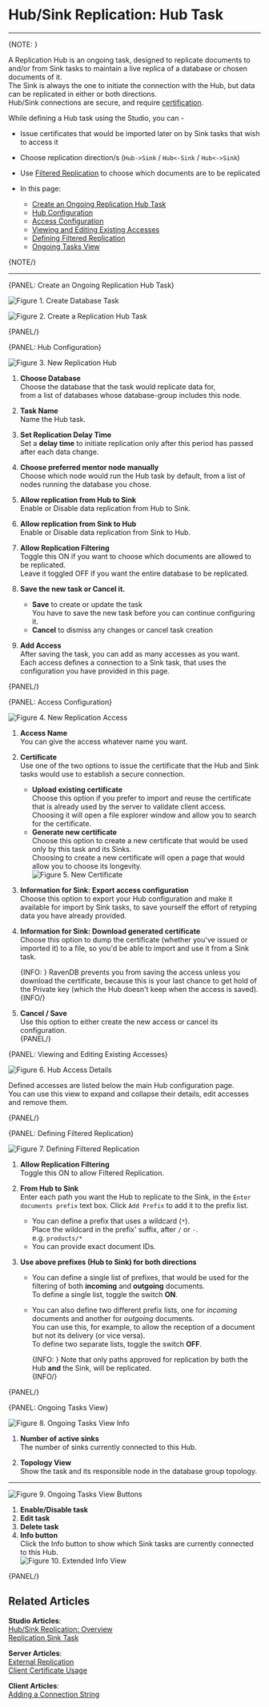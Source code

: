 # Hub/Sink Replication: Hub Task
---

{NOTE: }

A Replication Hub is an ongoing task, designed to replicate documents to and/or 
from Sink tasks to maintain a live replica of a database or chosen documents of it.  
The Sink is always the one to initiate the connection with the Hub, but data can 
be replicated in either or both directions.  
Hub/Sink connections are secure, and require [certification](../../../../../studio/database/tasks/ongoing-tasks/hub-sink-replication/overview#certificates).  

While defining a Hub task using the Studio, you can -  
* Issue certificates that would be imported later on by Sink tasks that wish to access it  
* Choose replication direction/s (`Hub->Sink` / `Hub<-Sink` / `Hub<->Sink`)  
* Use [Filtered Replication](../../../../../studio/database/tasks/ongoing-tasks/hub-sink-replication/overview#filtered-replication) to choose which documents are to be replicated  

* In this page:
   * [Create an Ongoing Replication Hub Task](../../../../../studio/database/tasks/ongoing-tasks/hub-sink-replication/replication-hub-task#create-an-ongoing-replication-hub-task)  
   * [Hub Configuration](../../../../../studio/database/tasks/ongoing-tasks/hub-sink-replication/replication-hub-task#hub-configuration)  
   * [Access Configuration](../../../../../studio/database/tasks/ongoing-tasks/hub-sink-replication/replication-hub-task#access-configuration)  
   * [Viewing and Editing Existing Accesses](../../../../../studio/database/tasks/ongoing-tasks/hub-sink-replication/replication-hub-task#viewing-and-editing-existing-accesses)  
   * [Defining Filtered Replication](../../../../../studio/database/tasks/ongoing-tasks/hub-sink-replication/replication-hub-task#defining-filtered-replication)  
   * [Ongoing Tasks View](../../../../../studio/database/tasks/ongoing-tasks/hub-sink-replication/replication-hub-task#ongoing-tasks-view)  

{NOTE/}

---

{PANEL: Create an Ongoing Replication Hub Task}

![Figure 1. Create Database Task](images/hub/hub_create-database-task.png "Create Database Task")

![Figure 2. Create a Replication Hub Task](images/hub/hub_choose-hub-task.png "Create a Replication Hub Task")

{PANEL/}

{PANEL: Hub Configuration}

![Figure 3. New Replication Hub](images/hub/hub_new-replication-hub.png "New Replication Hub")

1. **Choose Database**  
   Choose the database that the task would replicate data for,  
   from a list of databases whose database-group includes this node.  

2. **Task Name**  
   Name the Hub task.  

3. **Set Replication Delay Time**  
   Set a **delay time** to initiate replication only after this period has passed after each data change.  

4. **Choose preferred mentor node manually**  
   Choose which node would run the Hub task by default, 
   from a list of nodes running the database you chose.  

5. **Allow replication from Hub to Sink**  
   Enable or Disable data replication from Hub to Sink.  

6. **Allow replication from Sink to Hub**  
   Enable or Disable data replication from Sink to Hub.  

7. **Allow Replication Filtering**  
   Toggle this ON if you want to choose which documents are allowed to be replicated.  
   Leave it toggled OFF if you want the entire database to be replicated.  

8. **Save the new task or Cancel it.**  
    * **Save** to create or update the task  
      You have to save the new task before you can continue configuring it.  
    * **Cancel** to dismiss any changes or cancel task creation  

9. **Add Access**  
   After saving the task, you can add as many accesses as you want.  
   Each access defines a connection to a Sink task, that uses the configuration 
   you have provided in this page.  

{PANEL/}

{PANEL: Access Configuration}

![Figure 4. New Replication Access](images/hub/hub_new-replication-access.png "New Replication Access")

1. **Access Name**  
   You can give the access whatever name you want.  

2. **Certificate**  
   Use one of the two options to issue the certificate that the Hub and Sink 
   tasks would use to establish a secure connection.  
    * **Upload existing certificate**  
      Choose this option if you prefer to import and reuse the certificate 
      that is already used by the server to validate client access.  
      Choosing it will open a file explorer window and allow you to 
      search for the certificate.  
    * **Generate new certificate**  
      Choose this option to create a new certificate that would be used 
      only by this task and its Sinks.  
      Choosing to create a new certificate will open a page that would 
      allow you to choose its longevity.  
       ![Figure 5. New Certificate](images/hub/hub_generate-new-replication-certificate.png "New Certificate")


3. **Information for Sink: Export access configuration**  
   Choose this option to export your Hub configuration and make it 
   available for import by Sink tasks, to save yourself the effort 
   of retyping data you have already provided.  

4. **Information for Sink: Download generated certificate**  
   Choose this option to dump the certificate (whether you've issued 
   or imported it) to a file, so you'd be able to import and use 
   it from a Sink task.  

     {INFO: }
     RavenDB prevents you from saving the access unless you download 
     the certificate, because this is your last chance to get hold of 
     the Private key (which the Hub doesn't keep when the access is saved).  
     {INFO/}
   
5. **Cancel / Save**  
   Use this option to either create the new access or cancel its configuration.  
{PANEL/}

{PANEL: Viewing and Editing Existing Accesses}

![Figure 6. Hub Access Details](images/hub/hub_hub-access-details.png "Hub Access Details")

Defined accesses are listed below the main Hub configuration page.  
You can use this view to expand and collapse their details, edit accesses 
and remove them.  

{PANEL/}

{PANEL: Defining Filtered Replication}

![Figure 7. Defining Filtered Replication](images/hub/hub_filtered-replication.png "Defining Filtered Replication")

1. **Allow Replication Filtering**  
   Toggle this ON to allow Filtered Replication.  

2. **From Hub to Sink**  
   Enter each path you want the Hub to replicate to the Sink, 
   in the `Enter documents prefix` text box. Click `Add Prefix` 
   to add it to the prefix list.  
    * You can define a prefix that uses a wildcard (`*`).  
      Place the wildcard in the prefix' suffix, after `/` or `-`.  
      e.g. `products/*`  
    * You can provide exact document IDs.  

3. **Use above prefixes (Hub to Sink) for both directions**  
    * You can define a single list of prefixes, that would be used for 
      the filtering of both **incoming** and **outgoing** documents.  
      To define a single list, toggle the switch **ON**.  
    * You can also define two different prefix lists, one for 
      *incoming* documents and another for *outgoing* documents.  
      You can use this, for example, to allow the reception of 
      a document but not its delivery (or vice versa).  
      To define two separate lists, toggle the switch **OFF**.  

         {INFO: }
         Note that only paths approved for replication by 
         both the Hub **and** the Sink, will be replicated.  
         {INFO/}

{PANEL/}

{PANEL: Ongoing Tasks View}

![Figure 8. Ongoing Tasks View Info](images/hub/hub_ongoing_tasks_view_info.png "Ongoing Tasks View Info")

1. **Number of active sinks**  
   The number of sinks currently connected to this Hub.  

3. **Topology View**  
   Show the task and its responsible node in the database group topology.  

---

![Figure 9. Ongoing Tasks View Buttons](images/hub/hub_ongoing_tasks_view_buttons.png "Ongoing Tasks View Buttons")

1. **Enable/Disable task**  
2. **Edit task**  
3. **Delete task**  
4. **Info button**  
   Click the Info button to show which Sink tasks are currently connected to this Hub.  
   ![Figure 10. Extended Info View](images/hub/hub_extended-info.png "Extended Info View")  

{PANEL/}



## Related Articles

**Studio Articles**:   
[Hub/Sink Replication: Overview](../../../../../studio/database/tasks/ongoing-tasks/hub-sink-replication/overview)  
[Replication Sink Task](../../../../../studio/database/tasks/ongoing-tasks/hub-sink-replication/replication-sink-task)  

**Server Articles**:  
[External Replication](../../../../../server/ongoing-tasks/external-replication)  
[Client Certificate Usage](../../../../../server/security/authentication/client-certificate-usage)  

**Client Articles**:  
[Adding a Connection String](../../../../../client-api/operations/maintenance/connection-strings/add-connection-string#operations-how-to-add-a-connection-string)  



